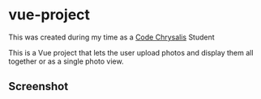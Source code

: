 # vue-project

This was created during my time as a [Code Chrysalis](https://codechrysalis.io) Student

This is a Vue project that lets the user upload photos and display them all together or as a single photo view.

## Screenshot
